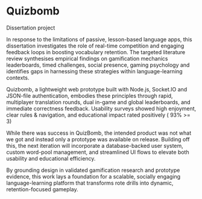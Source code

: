 # Quizbomb

Dissertation project

In response to the limitations of passive, lesson-based language apps, this dissertation investigates the role of real-time competition and engaging feedback loops in boosting vocabulary retention. The targeted literature review synthesises empirical findings on gamification mechanics leaderboards, timed challenges, social presence, gaming psychology and identifies gaps in harnessing these strategies within language-learning contexts.

Quizbomb, a lightweight web prototype built with Node.js, Socket.IO and JSON-file authentication, embodies these principles through rapid, multiplayer translation rounds, dual in-game and global leaderboards, and immediate correctness feedback. Usability surveys showed high enjoyment, clear rules & navigation, and educational impact rated positively ( 93% >= 3)  

While there was success in QuizBomb, the intended product was not what we got and instead only a prototype was available on release. Building off this, the next iteration will incorporate a database-backed user system, custom word-pool management, and streamlined UI flows to elevate both usability and educational efficiency.

By grounding design in validated gamification research and prototype evidence, this work lays a foundation for a scalable, socially engaging language-learning platform that transforms rote drills into dynamic, retention-focused gameplay.
